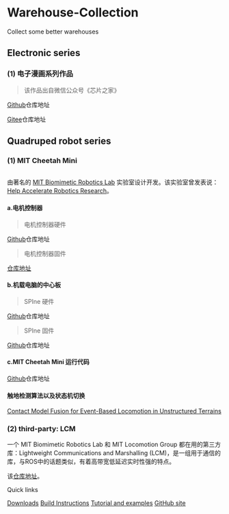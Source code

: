 # Warehouse-Collection
Collect some better warehouses

## Electronic series

### (1) 电子漫画系列作品

> 该作品出自微信公众号《芯片之家》

[Github](https://github.com/chiphome/Electronic-Comics)仓库地址

[Gitee](https://gitee.com/karaxiaoyu/Electronic-Comics)仓库地址

## Quadruped robot series

### (1) MIT Cheetah Mini

![]()

由著名的 [MIT Biomimetic Robotics Lab](https://biomimetics.mit.edu/) 实验室设计开发。该实验室曾发表说：[Help Accelerate Robotics Research](https://news.mit.edu/2019/mit-mini-cheetah-first-four-legged-robot-to-backflip-0304)。

#### a.电机控制器

> 电机控制器硬件

[Github](https://github.com/bgkatz/3phase_integrated)仓库地址

> 电机控制器固件

[仓库地址](https://os.mbed.com/users/benkatz/code/Hobbyking_Cheetah_Compact_DRV8323/)

#### b.机载电脑的中心板

> SPIne 硬件

[Github](https://github.com/bgkatz/SPIne)仓库地址

> SPIne 固件

[Github](https://os.mbed.com/users/benkatz/code/SPIne/)仓库地址

#### c.MIT Cheetah Mini 运行代码

[Github](https://github.com/mit-biomimetics/Cheetah-Software)仓库地址

#### 触地检测算法以及状态机切换

[Contact Model Fusion for Event-Based Locomotion in Unstructured Terrains](https://ieeexplore.ieee.org/document/8460904)

### (2) third-party: LCM

一个 MIT Biomimetic Robotics Lab 和 MIT Locomotion Group 都在用的第三方库：Lightweight Communications and Marshalling (LCM)，是一组用于通信的库，与ROS中的话题类似，有着高带宽低延迟实时性强的特点。

该[仓库地址](http://lcm-proj.github.io/)。

Quick links

[Downloads](https://github.com/lcm-proj/lcm/releases)
[Build Instructions](http://lcm-proj.github.io/build_instructions.html)
[Tutorial and examples](http://lcm-proj.github.io/tutorial_general.html)
[GitHub site](https://github.com/lcm-proj/lcm)
